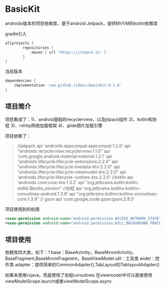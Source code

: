 # BasicKit
androidx版本的项目依赖库，基于android Jetpack，提供MVVM的kotlin依赖库

gradle引入
``` gradle
allprojects {
		repositories {
			maven { url 'https://jitpack.io' }
		}
}
```
当前版本
``` gradle
dependencies {
    implementation 'com.github.itdais:BasicKit:0.1.0'
}
```

## 项目简介

   项目集成了：1)、android基础的recyclerview，以及jitpack组件
              2)、kotlin和协程
              3)、rxhttp网络加载框架
              4)、glide图片加载引擎

项目依赖了：
>    //jetpack
     api 'androidx.appcompat:appcompat:1.2.0'
     api "androidx.recyclerview:recyclerview:1.1.0"
     api 'com.google.android.material:material:1.2.1'
     api "androidx.lifecycle:lifecycle-extensions:2.2.0"
     api "androidx.lifecycle:lifecycle-livedata-ktx:2.2.0"
     api "androidx.lifecycle:lifecycle-viewmodel-ktx:2.2.0"
     api 'androidx.lifecycle:lifecycle-runtime-ktx:2.2.0'
     //kotlin
     api 'androidx.core:core-ktx:1.3.2'
     api "org.jetbrains.kotlin:kotlin-stdlib:$kotlin_version"
     //协程
     api 'org.jetbrains.kotlinx:kotlinx-coroutines-android:1.3.9'
     api "org.jetbrains.kotlinx:kotlinx-coroutines-core:1.3.9"
     // gson
     api 'com.google.code.gson:gson:2.8.5'

项目使用到的权限
``` xml
<uses-permission android:name="android.permission.ACCESS_NETWORK_STATE" />
<uses-permission android:name="android.permission.KILL_BACKGROUND_PROCESSES" />
```

## 项目使用

依赖库四大类，如下：1
base：BaseActvitiy，BaseMvvmActvitiy，BaseFragment,BaseMvvmFragment，BaseViewModel
util：工具类
widet：控件类
adapter：提供简单的CommonAdapter(),TabLayout的TablayoutAdapter()

如果未使用rxjava，而是使用了协程coroutines
在viewmodel中可以直接使用viewModelScope.launch或者viewModelScope.async